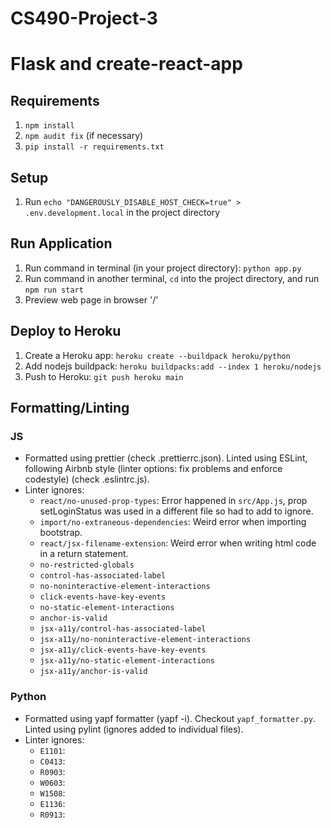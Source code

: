 # CS490-Project-3

# Flask and create-react-app

## Requirements

1. `npm install`
2. `npm audit fix` (if necessary)
3. `pip install -r requirements.txt`

## Setup

1. Run `echo "DANGEROUSLY_DISABLE_HOST_CHECK=true" > .env.development.local` in the project directory

## Run Application

1. Run command in terminal (in your project directory): `python app.py`
2. Run command in another terminal, `cd` into the project directory, and run `npm run start`
3. Preview web page in browser '/'

## Deploy to Heroku

1. Create a Heroku app: `heroku create --buildpack heroku/python`
2. Add nodejs buildpack: `heroku buildpacks:add --index 1 heroku/nodejs`
3. Push to Heroku: `git push heroku main`

## Formatting/Linting

### JS

- Formatted using prettier (check .prettierrc.json). Linted using ESLint, following Airbnb style (linter options: fix problems and enforce codestyle) (check .eslintrc.js).
- Linter ignores:
  - `react/no-unused-prop-types`: Error happened in `src/App.js`, prop setLoginStatus was used in a different file so had to add to ignore.
  - `import/no-extraneous-dependencies`: Weird error when importing bootstrap.
  - `react/jsx-filename-extension`: Weird error when writing html code in a return statement.
  - `no-restricted-globals`
  - `control-has-associated-label`
  - `no-noninteractive-element-interactions`
  - `click-events-have-key-events`
  - `no-static-element-interactions`
  - `anchor-is-valid`
  - `jsx-a11y/control-has-associated-label`
  - `jsx-a11y/no-noninteractive-element-interactions`
  - `jsx-a11y/click-events-have-key-events`
  - `jsx-a11y/no-static-element-interactions`
  - `jsx-a11y/anchor-is-valid`

### Python

- Formatted using yapf formatter (yapf -i). Checkout `yapf_formatter.py`. Linted using pylint (ignores added to individual files).
- Linter ignores:
  - `E1101`:
  - `C0413`:
  - `R0903`:
  - `W0603`:
  - `W1508`:
  - `E1136`:
  - `R0913`:
